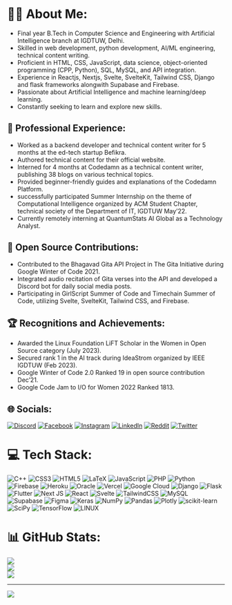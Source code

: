 # 👩‍💻 About Me:

* Final year B.Tech in Computer Science and Engineering with Artificial Intelligence branch at IGDTUW, Delhi.
* Skilled in web development, python development, AI/ML engineering, technical content writing.
* Proficient in HTML, CSS, JavaScript, data science, object-oriented programming (CPP, Python), SQL, MySQL, and API integration.
* Experience in Reactjs, Nextjs, Svelte, SvelteKit, Tailwind CSS, Django and flask frameworks alongwith Supabase and Firebase.
* Passionate about Artificial Intelligence and machine learning/deep learning.
* Constantly seeking to learn and explore new skills.

## 💼 Professional Experience:

* Worked as a backend developer and technical content writer for 5 months at the ed-tech startup Befikra.
* Authored technical content for their official website.
* Interned for 4 months at Codedamn as a technical content writer, publishing 38 blogs on various technical topics.
* Provided beginner-friendly guides and explanations of the Codedamn Platform.
* successfully participated Summer Internship on the theme of Computational Intelligence organized by ACM Student Chapter, technical society of the Department of IT, IGDTUW May’22.
* Currently remotely interning at QuantumStats AI Global as a Technology Analyst.

## 🌱 Open Source Contributions:

* Contributed to the Bhagavad Gita API Project in The Gita Initiative during Google Winter of Code 2021.
* Integrated audio recitation of Gita verses into the API and developed a Discord bot for daily social media posts.
* Participating in GirlScript Summer of Code and Timechain Summer of Code, utilizing Svelte, SvelteKit, Tailwind CSS, and Firebase.

## 🏆 Recognitions and Achievements:

* Awarded the Linux Foundation LiFT Scholar in the Women in Open Source category (July 2023).
* Secured rank 1 in the AI track during IdeaStrom organized by IEEE IGDTUW (Feb 2023).
* Google Winter of Code 2.0 Ranked 19 in open source contribution Dec’21.
* Google Code Jam to I/O for Women 2022 Ranked 1813.

## 🌐 Socials:
[![Discord](https://img.shields.io/badge/Discord-%237289DA.svg?logo=discord&logoColor=white)](https://discord.gg/srishtikumari) [![Facebook](https://img.shields.io/badge/Facebook-%231877F2.svg?logo=Facebook&logoColor=white)](https://facebook.com/https://www.facebook.com/srishtikumari2002) [![Instagram](https://img.shields.io/badge/Instagram-%23E4405F.svg?logo=Instagram&logoColor=white)](https://instagram.com/shimmer_shy6490) [![LinkedIn](https://img.shields.io/badge/LinkedIn-%230077B5.svg?logo=linkedin&logoColor=white)](https://linkedin.com/in/https://www.linkedin.com/in/srishti-kumari-2002/) [![Reddit](https://img.shields.io/badge/Reddit-%23FF4500.svg?logo=Reddit&logoColor=white)](https://reddit.com/user/https://www.reddit.com/user/Icy-Pear9260) [![Twitter](https://img.shields.io/badge/Twitter-%231DA1F2.svg?logo=Twitter&logoColor=white)](https://twitter.com/https://twitter.com/siri040202) 

# 💻 Tech Stack:
![C++](https://img.shields.io/badge/c++-%2300599C.svg?style=plastic&logo=c%2B%2B&logoColor=white) ![CSS3](https://img.shields.io/badge/css3-%231572B6.svg?style=plastic&logo=css3&logoColor=white) ![HTML5](https://img.shields.io/badge/html5-%23E34F26.svg?style=plastic&logo=html5&logoColor=white) ![LaTeX](https://img.shields.io/badge/latex-%23008080.svg?style=plastic&logo=latex&logoColor=white) ![JavaScript](https://img.shields.io/badge/javascript-%23323330.svg?style=plastic&logo=javascript&logoColor=%23F7DF1E) ![PHP](https://img.shields.io/badge/php-%23777BB4.svg?style=plastic&logo=php&logoColor=white) ![Python](https://img.shields.io/badge/python-3670A0?style=plastic&logo=python&logoColor=ffdd54) ![Firebase](https://img.shields.io/badge/firebase-%23039BE5.svg?style=plastic&logo=firebase) ![Heroku](https://img.shields.io/badge/heroku-%23430098.svg?style=plastic&logo=heroku&logoColor=white) ![Oracle](https://img.shields.io/badge/Oracle-F80000?style=plastic&logo=oracle&logoColor=white) ![Vercel](https://img.shields.io/badge/vercel-%23000000.svg?style=plastic&logo=vercel&logoColor=white) ![Google Cloud](https://img.shields.io/badge/Google%20Cloud-%234285F4.svg?style=plastic&logo=google-cloud&logoColor=white) ![Django](https://img.shields.io/badge/django-%23092E20.svg?style=plastic&logo=django&logoColor=white) ![Flask](https://img.shields.io/badge/flask-%23000.svg?style=plastic&logo=flask&logoColor=white) ![Flutter](https://img.shields.io/badge/Flutter-%2302569B.svg?style=plastic&logo=Flutter&logoColor=white) ![Next JS](https://img.shields.io/badge/Next-black?style=plastic&logo=next.js&logoColor=white) ![React](https://img.shields.io/badge/react-%2320232a.svg?style=plastic&logo=react&logoColor=%2361DAFB) ![Svelte](https://img.shields.io/badge/svelte-%23f1413d.svg?style=plastic&logo=svelte&logoColor=white) ![TailwindCSS](https://img.shields.io/badge/tailwindcss-%2338B2AC.svg?style=plastic&logo=tailwind-css&logoColor=white) ![MySQL](https://img.shields.io/badge/mysql-%2300f.svg?style=plastic&logo=mysql&logoColor=white) ![Supabase](https://img.shields.io/badge/Supabase-3ECF8E?style=plastic&logo=supabase&logoColor=white) ![Figma](https://img.shields.io/badge/figma-%23F24E1E.svg?style=plastic&logo=figma&logoColor=white) ![Keras](https://img.shields.io/badge/Keras-%23D00000.svg?style=plastic&logo=Keras&logoColor=white) ![NumPy](https://img.shields.io/badge/numpy-%23013243.svg?style=plastic&logo=numpy&logoColor=white) ![Pandas](https://img.shields.io/badge/pandas-%23150458.svg?style=plastic&logo=pandas&logoColor=white) ![Plotly](https://img.shields.io/badge/Plotly-%233F4F75.svg?style=plastic&logo=plotly&logoColor=white) ![scikit-learn](https://img.shields.io/badge/scikit--learn-%23F7931E.svg?style=plastic&logo=scikit-learn&logoColor=white) ![SciPy](https://img.shields.io/badge/SciPy-%230C55A5.svg?style=plastic&logo=scipy&logoColor=%white) ![TensorFlow](https://img.shields.io/badge/TensorFlow-%23FF6F00.svg?style=plastic&logo=TensorFlow&logoColor=white) ![LINUX](https://img.shields.io/badge/Linux-FCC624?style=plastic&logo=linux&logoColor=black)

# 📊 GitHub Stats:
![](https://github-readme-stats.vercel.app/api?username=srishtikumari2002&theme=dark&hide_border=false&include_all_commits=false&count_private=false)<br/>
![](https://github-readme-streak-stats.herokuapp.com/?user=srishtikumari2002&theme=dark&hide_border=false)<br/>
![](https://github-readme-stats.vercel.app/api/top-langs/?username=srishtikumari2002&theme=dark&hide_border=false&include_all_commits=false&count_private=false&layout=compact)


---
[![](https://visitcount.itsvg.in/api?id=srishtikumari2002&icon=1&color=0)](https://visitcount.itsvg.in)
